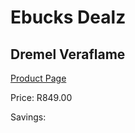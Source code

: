 
# Ebucks Dealz
## Dremel Veraflame
[Product Page](https://www.ebucks.com/web/shop/productSelected.do?prodId=339412970&catId=370101825)

Price: R849.00

Savings: 


	
